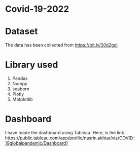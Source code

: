 # Covid-19-2022
# Dataset
The data has been collected from https://bit.ly/30d2gdi 
# Library used
1. Pandas
2. Numpy
3. seaborn
4. Plotly
5. Matplotlib
# Dashboard
I have made the dashboard using Tableau.
Here, is the link : https://public.tableau.com/app/profile/nasrin.akhtar/viz/COVID-19globalpandemic/Dashboard1
